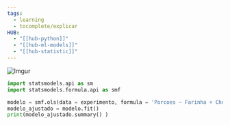 ```yaml
---
tags:
  - learning
  - tocomplete/explicar
HUB:
  - "[[hub-python]]"
  - "[[hub-ml-models]]"
  - "[[hub-statistic]]"
---
```

![Imgur](https://i.imgur.com/66t1jnI.png)

```python
import statsmodels.api as sm 
import statsmodels.formula.api as smf
```

```python
modelo = smf.ols(data = experimento, formula = 'Porcoes ~ Farinha + Chocolate + Farinha:Chocolate')
modelo_ajustado = modelo.fit()
print(modelo_ajustado.summary() )
```

